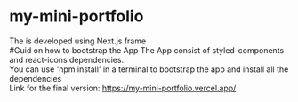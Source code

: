 # my-mini-portfolio
The is developed using Next.js frame
<br/>
#Guid on how to bootstrap the App
The App consist of styled-components and react-icons dependencies.
<br/>
You can use 'npm install' in a terminal to bootstrap the app and install all the dependencies
<br/>
Link for the final version: https://my-mini-portfolio.vercel.app/
